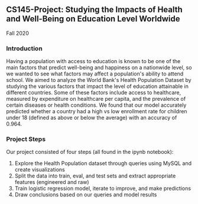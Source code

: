 ## CS145-Project: Studying the Impacts of Health and Well-Being on Education Level Worldwide
Fall 2020

### Introduction 

Having a population with access to education is known to be one of the main factors that predict well-being and happiness on a nationwide level, so we wanted to see
what factors may affect a population's ability to attend school. We aimed to analyze the World Bank's Health Population Dataset by studying the various factors that impact the level of education attainable in different countries. Some of these factors include access to healthcare, measured by expenditure on healthcare per capita, and the prevalence of certain diseases or health conditions. We found that our model accurately predicted whether a country had a high vs low enrollment rate for children under 18 (defined as above or below the average) with an accuracy of 0.964.

### Project Steps
Our project consisted of four steps (all found in the ipynb notebook):
1. Explore the Health Population dataset through queries using MySQL and create visualizations
2. Split the data into train, eval, and test sets and extract appropriate features (engineered and raw)
3. Train logistic regression model, iterate to improve, and make predictions
4. Draw conclusions based on our queries and model results
